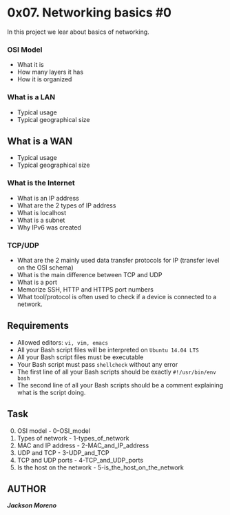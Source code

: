 # 0x07. Networking basics #0
In this project we lear about basics of networking.

### OSI Model
+ What it is
+ How many layers it has
+ How it is organized

### What is a LAN
+ Typical usage
+ Typical geographical size

## What is a WAN
+ Typical usage
+ Typical geographical size

### What is the Internet
+ What is an IP address
+ What are the 2 types of IP address
+ What is localhost
+ What is a subnet
+ Why IPv6 was created

### TCP/UDP
+ What are the 2 mainly used data transfer protocols for IP (transfer level on the OSI schema)
+ What is the main difference between TCP and UDP
+ What is a port
+ Memorize SSH, HTTP and HTTPS port numbers
+ What tool/protocol is often used to check if a device is connected to a network.

## Requirements
+ Allowed editors: `vi, vim, emacs`
+ All your Bash script files will be interpreted on `Ubuntu 14.04 LTS`
+ All your Bash script files must be executable
+ Your Bash script must pass `shellcheck` without any error
+ The first line of all your Bash scripts should be exactly `#!/usr/bin/env bash`
+ The second line of all your Bash scripts should be a comment explaining what is the script doing.

## Task
0. OSI model - 0-OSI_model
1. Types of network - 1-types_of_network
2. MAC and IP address - 2-MAC_and_IP_address
3. UDP and TCP - 3-UDP_and_TCP
4. TCP and UDP ports - 4-TCP_and_UDP_ports
5. Is the host on the network - 5-is_the_host_on_the_network

## AUTHOR
**_Jackson Moreno_**